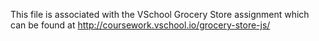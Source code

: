 This file is associated with the VSchool Grocery Store assignment which can be found at http://coursework.vschool.io/grocery-store-js/